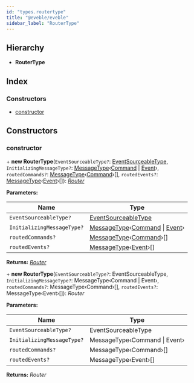 ```yaml
---
id: "types.routertype"
title: "@eveble/eveble"
sidebar_label: "RouterType"
---
```


## Hierarchy

* **RouterType**

## Index

### Constructors

* [constructor](types.routertype.md#constructor)

## Constructors

###  constructor

\+ **new RouterType**(`EventSourceableType?`: [EventSourceableType](types.eventsourceabletype.md), `InitializingMessageType?`: [MessageType](types.messagetype.md)‹[Command](types.command.md) | [Event](types.event.md)›, `routedCommands?`: [MessageType](types.messagetype.md)‹[Command](types.command.md)›[], `routedEvents?`: [MessageType](types.messagetype.md)‹[Event](types.event.md)›[]): *[Router](types.router.md)*

**Parameters:**

Name | Type |
------ | ------ |
`EventSourceableType?` | [EventSourceableType](types.eventsourceabletype.md) |
`InitializingMessageType?` | [MessageType](types.messagetype.md)‹[Command](types.command.md) &#124; [Event](types.event.md)› |
`routedCommands?` | [MessageType](types.messagetype.md)‹[Command](types.command.md)›[] |
`routedEvents?` | [MessageType](types.messagetype.md)‹[Event](types.event.md)›[] |

**Returns:** *[Router](types.router.md)*

\+ **new RouterType**(`EventSourceableType?`: EventSourceableType, `InitializingMessageType?`: MessageType‹Command | Event›, `routedCommands?`: MessageType‹Command›[], `routedEvents?`: MessageType‹Event›[]): *Router*

**Parameters:**

Name | Type |
------ | ------ |
`EventSourceableType?` | EventSourceableType |
`InitializingMessageType?` | MessageType‹Command &#124; Event› |
`routedCommands?` | MessageType‹Command›[] |
`routedEvents?` | MessageType‹Event›[] |

**Returns:** *Router*
